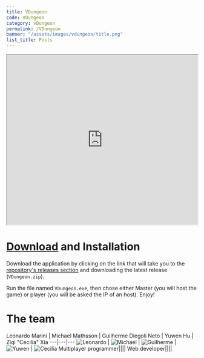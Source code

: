 ```yaml
---
title: VDungeon
code: VDungeon
category: vDungeon
permalink: /VDungeon
banner: "/assets/images/vdungeon/title.png"
list_title: Posts
---
```


<iframe src="https://drive.google.com/file/d/1vWwAvstuZiCn9L2g9PVEvxkBK_8MLckx/preview" width="100%" height="450px" allowfullscreen></iframe>

# [Download](https://github.com/Bamarin/AGI20_Group05_VDungeon/releases) and Installation
Download the application by clicking on the link that will take you to the [repository's releases section](https://github.com/Bamarin/AGI20_Group05_VDungeon/releases) and downloading the latest release (`VDungeon.zip`).

Run the file named `VDungeon.exe`, then chose either Master (you will host the game) or player (you will be asked the IP of an host).
Enjoy!

# The team

Leonardo Marini | Michael Mathsson | Guilherme Diegoli Neto | Yuwen Hu | Ziqi "Cecilia" Xia
---|---|---
![Leonardo][leonardo] | ![Michael][michael] | ![Guilherme][guilherme] | ![Yuwen][yuwen] | ![Cecilia][cecilia]
Multiplayer programmer||||
Web developer||||




[leonardo]: /assets/images/vdungeon/leonardo.jpg
[michael]: /assets/images/vdungeon/michael.jpg
[guilherme]: /assets/images/vdungeon/guilherme.jpg
[yuwen]: /assets/images/vdungeon/yuwen.jpg
[cecilia]: /assets/images/vdungeon/cecilia.jpg




